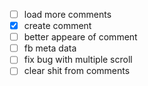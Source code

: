 - [ ] load more comments
- [x] create comment
- [ ] better appeare of comment
- [ ] fb meta data
- [ ] fix bug with multiple scroll
- [ ] clear shit from comments